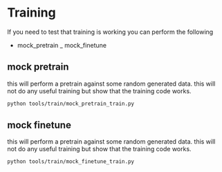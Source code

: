 # Training
If you need to test that training is working you can perform the following

- mock_pretrain
_ mock_finetune

## mock pretrain
this will perform a pretrain against some random generated data.
this will not do any useful training but show that the training code works.

```bash
python tools/train/mock_pretrain_train.py
```

## mock finetune
this will perform a pretrain against some random generated data.
this will not do any useful training but show that the training code works.

```bash
python tools/train/mock_finetune_train.py
```
